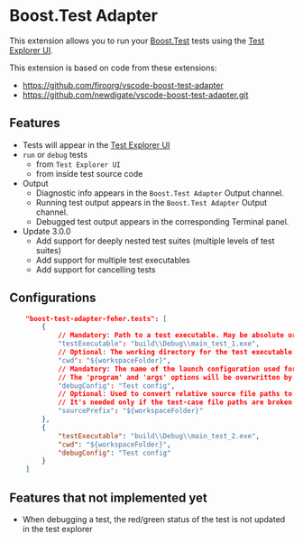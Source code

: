 # Boost.Test Adapter
This extension allows you to run your [Boost.Test](https://github.com/boostorg/test) tests
using the [Test Explorer UI](https://marketplace.visualstudio.com/items?itemName=hbenl.vscode-test-explorer).

This extension is based on code from these extensions:
- https://github.com/firoorg/vscode-boost-test-adapter
- https://github.com/newdigate/vscode-boost-test-adapter.git

## Features
* Tests will appear in the [Test Explorer UI](https://marketplace.visualstudio.com/items?itemName=hbenl.vscode-test-explorer)
* ```run``` or ```debug``` tests 
  * from ```Test Explorer UI``` 
  * from inside test source code
* Output
  * Diagnostic info appears in the `Boost.Test Adapter` Output channel.
  * Running test output appears in the `Boost.Test Adapter` Output channel.
  * Debugged test output appears in the corresponding Terminal panel.
* Update 3.0.0
  * Add support for deeply nested test suites (multiple levels of test suites)
  * Add support for multiple test executables
  * Add support for cancelling tests

## Configurations
```json
    "boost-test-adapter-feher.tests": [
        {
            // Mandatory: Path to a test executable. May be absolute or relative path.
            "testExecutable": "build\\Debug\\main_test_1.exe",
            // Optional: The working directory for the test executable.
            "cwd": "${workspaceFolder}",
            // Mandatory: The name of the launch configuration used for debugging.
            // The 'program' and 'args' options will be overwritten by this extension. 
            "debugConfig": "Test config",
            // Optional: Used to convert relative source file paths to absolute paths.
            // It's needed only if the test-case file paths are broken in the Test Explorer UI.
            "sourcePrefix": "${workspaceFolder}"
        },
        {
            "testExecutable": "build\\Debug\\main_test_2.exe",
            "cwd": "${workspaceFolder}",
            "debugConfig": "Test config"
        }
    ]

```

## Features that not implemented yet
- When debugging a test, the red/green status of the test is not updated in the test explorer
